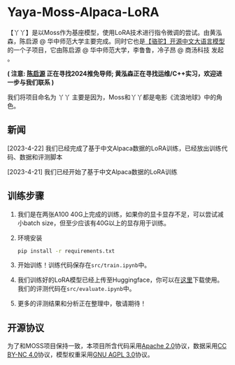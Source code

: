 # Yaya-Moss-Alpaca-LoRA

【丫丫】是以Moss作为基座模型，使用LoRA技术进行指令微调的尝试。由黄泓森，陈启源 @ 华中师范大学主要完成。同时它也是[【骆驼】开源中文大语言模型](https://github.com/LC1332/Luotuo-Chinese-LLM)的一个子项目，它由陈启源 @ 华中师范大学，李鲁鲁，冷子昂 @ 商汤科技 发起 。

**( 注意: [陈启源](https://qiyuan-chen.github.io/) 正在寻找2024推免导师; 黄泓森正在寻找运维/C++实习，欢迎进一步与我们联系 )**

我们将项目命名为 丫丫 主要是因为，Moss和丫丫都是电影《流浪地球》中的角色。

## 新闻

[2023-4-22] 我们已经完成了基于中文Alpaca数据的LoRA训练，已经放出训练代码、数据和评测脚本

[2023-4-21] 我们已经开始了基于中文Alpaca数据的LoRA训练

## 训练步骤

1. 我们是在两张A100 40G上完成的训练，如果你的显卡显存不足，可以尝试减小batch size，但至少应该有40G以上的显存用于训练。

2. 环境安装

   ```bash
   pip install -r requirements.txt
   ```

3. 开始训练！训练代码保存在`src/train.ipynb`中。

4. 我们训练好的LoRA模型已经上传至Huggingface，你可以在[这里](https://huggingface.co/silk-road/yaya-moss-alpaca-lora-0.1)下载使用。我们的评测代码在`src/evaluate.ipynb`中。

5. 更多的评测结果和分析正在整理中，敬请期待！

## 开源协议

为了和MOSS项目保持一致，本项目所含代码采用[Apache 2.0](https://github.com/qiyuan-chen/Yaya-Moss-Alpaca-LoRA/blob/main/LICENSE)协议，数据采用[CC BY-NC 4.0](https://github.com/qiyuan-chen/Yaya-Moss-Alpaca-LoRA/blob/main/DATA_LICENSE)协议，模型权重采用[GNU AGPL 3.0](https://github.com/qiyuan-chen/Yaya-Moss-Alpaca-LoRA/blob/main/MODEL_LICENSE)协议。
